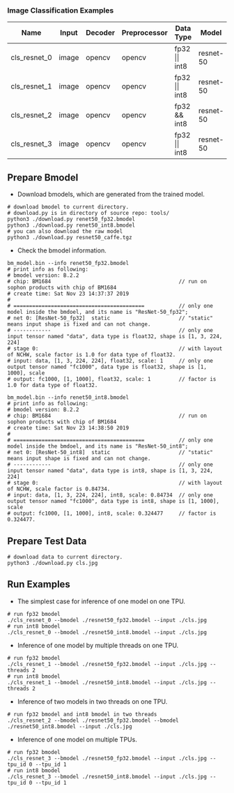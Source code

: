 ### Image Classification Examples

Name|Input|Decoder|Preprocessor|Data Type|Model|Mode|Model Number|TPU Number|Multi-Thread
-|-|-|-|-|-|-|-|-|-
cls_resnet_0|image|opencv|opencv|fp32 \|\| int8|resnet-50|static|1|1|N
cls_resnet_1|image|opencv|opencv|fp32 \|\| int8|resnet-50|static|1|1|Y
cls_resnet_2|image|opencv|opencv|fp32 && int8|resnet-50|static|2|1|Y
cls_resnet_3|image|opencv|opencv|fp32 \|\| int8|resnet-50|static|1|2|Y

## Prepare Bmodel

* Download bmodels, which are generated from the trained model.

```shell
# download bmodel to current directory.
# download.py is in directory of source repo: tools/
python3 ./download.py renet50_fp32.bmodel
python3 ./download.py renet50_int8.bmodel
# you can also download the raw model
python3 ./download.py resnet50_caffe.tgz
```

* Check the bmodel information.

```shell
bm_model.bin --info renet50_fp32.bmodel
# print info as following:
# bmodel version: B.2.2
# chip: BM1684                                         // run on sophon products with chip of BM1684
# create time: Sat Nov 23 14:37:37 2019
#
# ==========================================           // only one model inside the bmdoel, and its name is "ResNet-50_fp32";
# net 0: [ResNet-50_fp32]  static                      // "static" means input shape is fixed and can not change.
# ------------                                         // only one input tensor named "data", data type is float32, shape is [1, 3, 224, 224]
# stage 0:                                             // with layout of NCHW, scale factor is 1.0 for data type of float32.
# input: data, [1, 3, 224, 224], float32, scale: 1     // only one output tensor named "fc1000", data type is float32, shape is [1, 1000], scale
# output: fc1000, [1, 1000], float32, scale: 1         // factor is 1.0 for data type of float32.

bm_model.bin --info renet50_int8.bmodel
# print info as following:
# bmodel version: B.2.2
# chip: BM1684                                         // run on sophon products with chip of BM1684
# create time: Sat Nov 23 14:38:50 2019
#
# ==========================================           // only one model inside the bmdoel, and its name is "ResNet-50_int8";
# net 0: [ResNet-50_int8]  static                      // "static" means input shape is fixed and can not change.
# ------------                                         // only one input tensor named "data", data type is int8, shape is [1, 3, 224, 224]
# stage 0:                                             // with layout of NCHW, scale factor is 0.84734.
# input: data, [1, 3, 224, 224], int8, scale: 0.84734  // only one output tensor named "fc1000", data type is int8, shape is [1, 1000], scale
# output: fc1000, [1, 1000], int8, scale: 0.324477     // factor is 0.324477.
```

## Prepare Test Data

```shell
# download data to current directory.
python3 ./download.py cls.jpg
```

## Run Examples

* The simplest case for inference of one model on one TPU.

```shell
# run fp32 bmodel
./cls_resnet_0 --bmodel ./resnet50_fp32.bmodel --input ./cls.jpg
# run int8 bmodel
./cls_resnet_0 --bmodel ./resnet50_int8.bmodel --input ./cls.jpg
```

* Inference of one model by multiple threads on one TPU.

```shell
# run fp32 bmodel
./cls_resnet_1 --bmodel ./resnet50_fp32.bmodel --input ./cls.jpg --threads 2
# run int8 bmodel
./cls_resnet_1 --bmodel ./resnet50_int8.bmodel --input ./cls.jpg --threads 2
```

* Inference of two models in two threads on one TPU.
```shell
# run fp32 bmodel and int8 bmodel in two threads
./cls_resnet_2 --bmodel ./resnet50_fp32.bmodel --bmodel ./resnet50_int8.bmodel --input ./cls.jpg
```

* Inference of one model on multiple TPUs.
```shell
# run fp32 bmodel
./cls_resnet_3 --bmodel ./resnet50_fp32.bmodel --input ./cls.jpg --tpu_id 0 --tpu_id 1
# run int8 bmodel
./cls_resnet_3 --bmodel ./resnet50_int8.bmodel --input ./cls.jpg --tpu_id 0 --tpu_id 1
```
